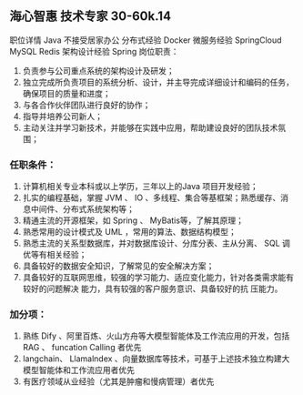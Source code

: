 ## 海心智惠 技术专家 30-60k.14
职位详情
Java 不接受居家办公 分布式经验 Docker
微服务经验 SpringCloud MySQL Redis
架构设计经验 Spring
岗位职责：

1. 负责参与公司重点系统的架构设计及研发；
2. 独立完成所负责项目的系统分析、设计，并主导完成详细设计和编码的任务，确保项目的质量和进度；
3. 与各合作伙伴团队进行良好的协作；
4. 指导并培养公司新人；
5. 主动关注并学习新技术，并能够在实践中应用，帮助建设良好的团队技术氛围；

### 任职条件：
1. 计算机相关专业本科或以上学历，三年以上的Java 项目开发经验；
2. 扎实的编程基础，掌握 JVM 、 IO 、多线程、集合等基框架；熟悉缓存、消息中间件、分布式系统架构等；
3. 精通主流的开源框架，如 Spring 、 MyBatis等，了解其原理；
4. 熟悉常用的设计模式及 UML ，常用的算法、数据结构模型；
5. 熟悉主流的关系型数据库，并对数据库设计、分库分表、主从分离、 SQL 调优等有相关经验；
6. 具备较好的数据安全知识，了解常见的安全解决方案；
7. 具备较好的互联网思维，较强的学习能力、适应变化能力，针对各类需求能有较好的问题解决 能力，具有较强的客户服务意识、具备较好的抗 压能力。
   
### 加分项：
1. 熟练 Dify 、阿里百炼、火山方舟等大模型智能体及工作流应用的开发，包括 RAG 、 funcation Calling 者优先
2. langchain、 Llamalndex 、向量数据库等技术，可基于上述技术独立构建大模型智能体和工作流应用者优先
3. 有医疗领域从业经验（尤其是肿瘤和慢病管理）者优先